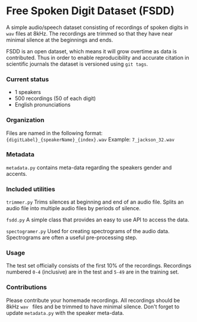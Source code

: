 # Free Spoken Digit Dataset (FSDD)

A simple audio/speech dataset consisting of recordings of spoken digits in `wav` files at 8kHz. The recordings are trimmed so that they have near minimal silence at the beginnings and ends.

FSDD is an open dataset, which means it will grow overtime as data is contributed. Thus in order to enable reproducibility and accurate citation in scientific journals the dataset is versioned using `git tags`. 

### Current status
- 1 speakers
- 500 recordings (50 of each digit)
- English pronunciations

### Organization
Files are named in the following format:
`{digitLabel}_{speakerName}_{index}.wav`
Example: `7_jackson_32.wav`

### Metadata
`metadata.py` contains meta-data regarding the speakers gender and accents. 


### Included utilities
`trimmer.py`
Trims silences at beginning and end of an audio file. Splits an audio file into multiple audio files by periods of silence.

`fsdd.py`
A simple class that provides an easy to use API to access the data.

`spectogramer.py`
Used for creating spectrograms of the audio data. Spectrograms are often a useful pre-processing step.

### Usage
The test set officially consists of the first 10% of the recordings. Recordings numbered `0-4` (inclusive) are in the test and `5-49` are in the training set. 

### Contributions
Please contribute your homemade recordings. All recordings should be 8kHz `wav ` files and be trimmed to have minimal silence. Don't forget to update `metadata.py` with the speaker meta-data.
